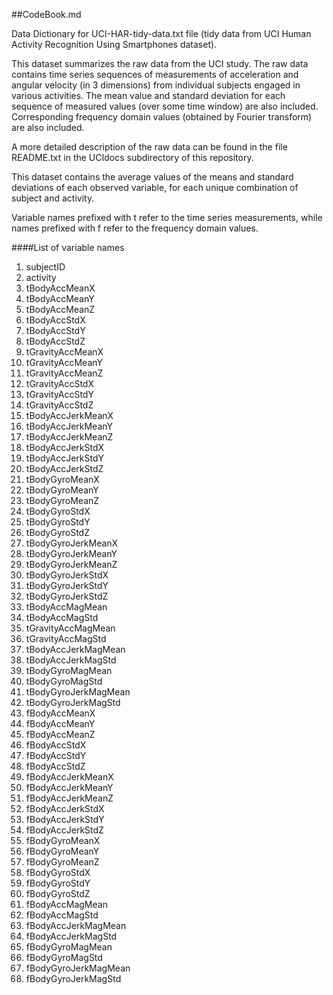 ##CodeBook.md

Data Dictionary for UCI-HAR-tidy-data.txt file 
(tidy data from UCI Human Activity Recognition Using Smartphones dataset).

This dataset summarizes the raw data from the UCI study. The raw data contains time series sequences of measurements of acceleration and angular velocity (in 3 dimensions) from individual subjects engaged in various activities. The mean value and standard deviation for each sequence of measured values (over some time window) are also included. Corresponding frequency domain values (obtained by Fourier transform) are also included.

A more detailed description of the raw data can be found in the file README.txt in the UCIdocs subdirectory of this repository.

This dataset contains the average values of the means and standard deviations of each observed variable, for each unique combination of subject and activity.

Variable names prefixed with t refer to the time series measurements, while names prefixed with f refer to the frequency domain values.


####List of variable names

1. subjectID
1. activity
1. tBodyAccMeanX
1. tBodyAccMeanY
1. tBodyAccMeanZ
1. tBodyAccStdX
1. tBodyAccStdY
1. tBodyAccStdZ
1. tGravityAccMeanX
1. tGravityAccMeanY
1. tGravityAccMeanZ
1. tGravityAccStdX
1. tGravityAccStdY
1. tGravityAccStdZ
1. tBodyAccJerkMeanX
1. tBodyAccJerkMeanY
1. tBodyAccJerkMeanZ
1. tBodyAccJerkStdX
1. tBodyAccJerkStdY
1. tBodyAccJerkStdZ
1. tBodyGyroMeanX
1. tBodyGyroMeanY
1. tBodyGyroMeanZ
1. tBodyGyroStdX
1. tBodyGyroStdY
1. tBodyGyroStdZ
1. tBodyGyroJerkMeanX
1. tBodyGyroJerkMeanY
1. tBodyGyroJerkMeanZ
1. tBodyGyroJerkStdX
1. tBodyGyroJerkStdY
1. tBodyGyroJerkStdZ
1. tBodyAccMagMean
1. tBodyAccMagStd
1. tGravityAccMagMean
1. tGravityAccMagStd
1. tBodyAccJerkMagMean
1. tBodyAccJerkMagStd
1. tBodyGyroMagMean
1. tBodyGyroMagStd
1. tBodyGyroJerkMagMean
1. tBodyGyroJerkMagStd
1. fBodyAccMeanX
1. fBodyAccMeanY
1. fBodyAccMeanZ
1. fBodyAccStdX
1. fBodyAccStdY
1. fBodyAccStdZ
1. fBodyAccJerkMeanX
1. fBodyAccJerkMeanY
1. fBodyAccJerkMeanZ
1. fBodyAccJerkStdX
1. fBodyAccJerkStdY
1. fBodyAccJerkStdZ
1. fBodyGyroMeanX
1. fBodyGyroMeanY
1. fBodyGyroMeanZ
1. fBodyGyroStdX
1. fBodyGyroStdY
1. fBodyGyroStdZ
1. fBodyAccMagMean
1. fBodyAccMagStd
1. fBodyAccJerkMagMean
1. fBodyAccJerkMagStd
1. fBodyGyroMagMean
1. fBodyGyroMagStd
1. fBodyGyroJerkMagMean
1. fBodyGyroJerkMagStd